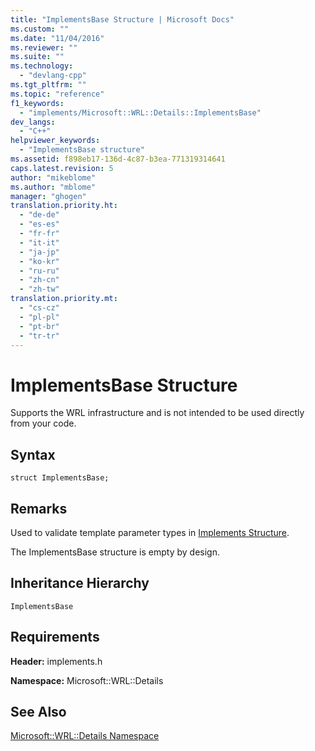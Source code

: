 ```yaml
---
title: "ImplementsBase Structure | Microsoft Docs"
ms.custom: ""
ms.date: "11/04/2016"
ms.reviewer: ""
ms.suite: ""
ms.technology: 
  - "devlang-cpp"
ms.tgt_pltfrm: ""
ms.topic: "reference"
f1_keywords: 
  - "implements/Microsoft::WRL::Details::ImplementsBase"
dev_langs: 
  - "C++"
helpviewer_keywords: 
  - "ImplementsBase structure"
ms.assetid: f898eb17-136d-4c87-b3ea-771319314641
caps.latest.revision: 5
author: "mikeblome"
ms.author: "mblome"
manager: "ghogen"
translation.priority.ht: 
  - "de-de"
  - "es-es"
  - "fr-fr"
  - "it-it"
  - "ja-jp"
  - "ko-kr"
  - "ru-ru"
  - "zh-cn"
  - "zh-tw"
translation.priority.mt: 
  - "cs-cz"
  - "pl-pl"
  - "pt-br"
  - "tr-tr"
---
```

# ImplementsBase Structure
Supports the WRL infrastructure and is not intended to be used directly from your code.  
  
## Syntax  
  
```  
struct ImplementsBase;  
```  
  
## Remarks  
 Used to validate template parameter types in [Implements Structure](../windows/implements-structure.md).  
  
 The ImplementsBase structure is empty by design.  
  
## Inheritance Hierarchy  
 `ImplementsBase`  
  
## Requirements  
 **Header:** implements.h  
  
 **Namespace:** Microsoft::WRL::Details  
  
## See Also  
 [Microsoft::WRL::Details Namespace](../windows/microsoft-wrl-details-namespace.md)